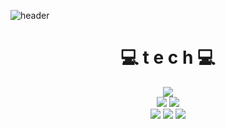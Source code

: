 <!--
**FulISun/FulISun** is a ✨ _special_ ✨ repository because its `README.md` (this file) appears on your GitHub profile.

Here are some ideas to get you started:

- 🔭 I’m currently working on ...
- 🌱 I’m currently learning ...
- 👯 I’m looking to collaborate on ...
- 🤔 I’m looking for help with ...
- 💬 Ask me about ...
- 📫 How to reach me: ...
- 😄 Pronouns: ...
- ⚡ Fun fact: ...
-->
![header](https://capsule-render.vercel.app/api?type=wave&color=auto&height=300&section=header&text=FullSun%20Data%20Analysis%20&fontSize=50)

<div align=center><h1> 💻 t e c h 💻 </h1></div>
<div align=center>
  <img src="https://img.shields.io/badge/python-3776AB?style=for-the-badge&logo=python&logoColor=white"> 
  <br>
  
  <img src="https://img.shields.io/badge/R-276DC3?style=for-the-badge&logo=r&logoColor=white">
  <img src="https://img.shields.io/badge/RStudio-75AADB?style=for-the-badge&logo=RStudio&logoColor=white">
  <br>
  
  <img src="https://img.shields.io/badge/mysql-4479A1?style=for-the-badge&logo=mysql&logoColor=white">
  <img src="https://img.shields.io/badge/SAS-DD0B78?style=for-the-badge&logo=Starship&logoColor=white">
  <img src="https://img.shields.io/badge/PASS-DDE072?style=for-the-badge&logo=Salesforce&logoColor=white">
  <br>
 </div>
